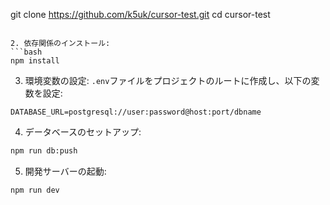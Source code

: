 git clone https://github.com/k5uk/cursor-test.git
cd cursor-test
```

2. 依存関係のインストール:
```bash
npm install
```

3. 環境変数の設定:
`.env`ファイルをプロジェクトのルートに作成し、以下の変数を設定:
```env
DATABASE_URL=postgresql://user:password@host:port/dbname
```

4. データベースのセットアップ:
```bash
npm run db:push
```

5. 開発サーバーの起動:
```bash
npm run dev